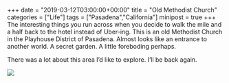+++
date = "2019-03-12T03:00:00+00:00"
title = "Old Methodist Church"
categories = ["Life"]
tags = ["Pasadena","California"]
minipost = true
+++
The interesting things you run across when you decide to walk the mile and a half back to the hotel instead of Uber-ing. This is an old Methodist Church in the Playhouse District of Pasadena. Almost looks like an entrance to another world. A secret garden. A little foreboding perhaps. 

There was a lot about this area I’d like to explore. I’ll be back again.

![](https://res.cloudinary.com/tobyblog/image/upload/v1552362141/img/AE13A14E-DB5D-4644-B34E-A376AD0A7360.jpg)
